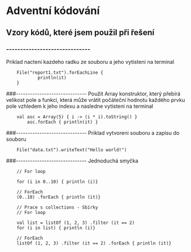 # Adventní kódování

## Vzory kódů, které jsem použil při řešení 


### ------------------------------
Priklad nacteni kazdeho radku ze souboru a jeho vytisteni na terminal

```
    File("report1.txt").forEachLine {
            println(it)
    }
```

###------------------------------
Použít Array konstruktor, který přebírá velikost pole a funkci, která může vrátit počáteční hodnotu každého prvku pole vzhledem k jeho indexu a nasledne vytisteni na terminal

```
    val asc = Array(5) { i -> (i * i).toString() }
        asc.forEach { println(it) }
```

###------------------------------
Priklad vytvoreni souboru a zapisu do souboru

```
    File("data.txt").writeText("Hello world!")
```

###------------------------------
Jednoduchá smyčka

```
    // For loop

    for (i in 0..10) { println (i)}

    // ForEach
    (0..10) .forEach { println (it)}

    // Prace s collections - Sbírky
    // For loop

    val list = listOf (1, 2, 3) .filter (it == 2)
    for (i in list) { println (i)}

    // ForEach
    listOf (1, 2, 3) .filter (it == 2) .forEach { println (it)}
```